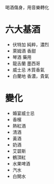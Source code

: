 喝酒傷身，用音樂轉化  
# 六大基酒
* 伏特加
純粹，濃烈  
* 萊姆酒
香甜  
* 琴酒
藥用  
* 龍舌蘭
墨西哥
* 威士忌
木質香氣
* 白蘭地
香濃，貴氣  

# 變化
* 婚宴威士忌
* 香檳
* 熱紅酒
* 清酒
* 黃酒
* 奶酒
* 艾碧斯
* 鶴頂紅
* 水果啤酒
* 汽水
* 白開水
